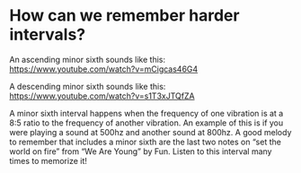 # How can we remember harder intervals?

An ascending minor sixth sounds like this:
https://www.youtube.com/watch?v=mCigcas46G4

A descending minor sixth sounds like this:
https://www.youtube.com/watch?v=s1T3xJTQfZA

A minor sixth interval happens when the frequency of one vibration is at a 8:5 ratio to the frequency of another vibration. An example of this is if you were playing a sound at 500hz and another sound at 800hz. A good melody to remember that includes a minor sixth are the last two notes on “set the world on fire” from “We Are Young” by Fun. Listen to this interval many times to memorize it!
